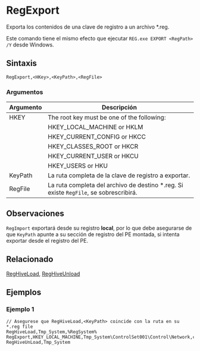 # RegExport

Exporta los contenidos de una clave de registro a un archivo *.reg.

Este comando tiene el mismo efecto que ejecutar `REG.exe EXPORT <RegPath> /Y` desde Windows.

## Sintaxis

```pebakery
RegExport,<HKey>,<KeyPath>,<RegFile>
```

### Argumentos

| Argumento | Descripción |
| --- | --- |
| HKEY | The root key must be one of the following: |
|| HKEY_LOCAL_MACHINE or HKLM |
|| HKEY_CURRENT_CONFIG or HKCC |
|| HKEY_CLASSES_ROOT or HKCR |
|| HKEY_CURRENT_USER or HKCU |
|| HKEY_USERS or HKU |
| KeyPath | La ruta completa de la clave de registro a exportar. |
| RegFile | La ruta completa del archivo de destino *.reg. Si existe `RegFile`, se sobrescribirá. |

## Observaciones

`RegImport` exportará desde su registro **local**, por lo que debe asegurarse de que `KeyPath` apunte a su sección de registro del PE montada, si intenta exportar desde el registro del PE.

## Relacionado

[RegHiveLoad](./RegHiveLoad.md), [RegHiveUnload](./RegHiveUnload.md)

## Ejemplos

### Ejemplo 1

```pebakery
// Asegurese que RegHiveLoad,<KeyPath> coincide con la ruta en su *.reg file
RegHiveLoad,Tmp_System,%RegSystem%
RegExport,HKEY_LOCAL_MACHINE,Tmp_System\ControlSet001\Control\Network,c:\myFile.reg
RegHiveUnLoad,Tmp_System
```
